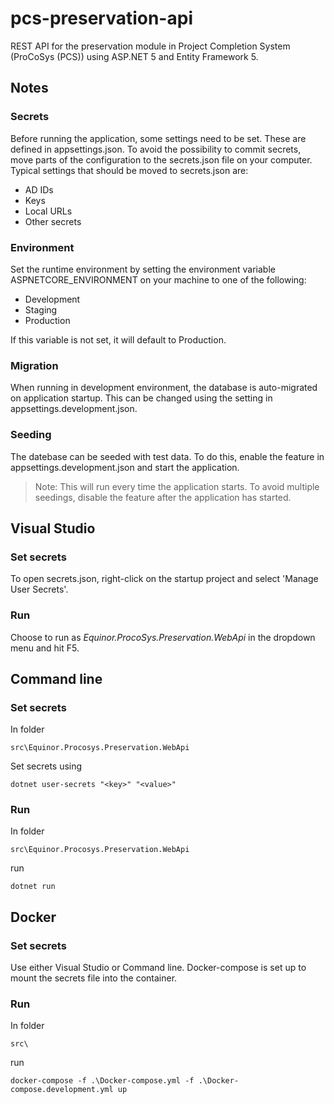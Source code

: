 # pcs-preservation-api
REST API for the preservation module in Project Completion System (ProCoSys (PCS)) using ASP.NET 5 and Entity Framework 5.

## Notes

### Secrets
Before running the application, some settings need to be set. These are defined in appsettings.json. To avoid the possibility to commit secrets, move parts of the configuration to the secrets.json file on your computer.
Typical settings that should be moved to secrets.json are:
* AD IDs
* Keys
* Local URLs
* Other secrets

### Environment
Set the runtime environment by setting the environment variable ASPNETCORE_ENVIRONMENT on your machine to one of the following:
* Development
* Staging
* Production

If this variable is not set, it will default to Production.

### Migration
When running in development environment, the database is auto-migrated on application startup. This can be changed using the setting in appsettings.development.json.

### Seeding
The datebase can be seeded with test data. To do this, enable the feature in appsettings.development.json and start the application.
>Note: This will run every time the application starts. To avoid multiple seedings, disable the feature after the application has started.

## Visual Studio
### Set secrets
 To open secrets.json, right-click on the startup project and select 'Manage User Secrets'.
### Run

Choose to run as *Equinor.ProcoSys.Preservation.WebApi* in the dropdown menu and hit F5.

## Command line
### Set secrets
In folder
```
src\Equinor.Procosys.Preservation.WebApi
```
Set secrets using
```console
dotnet user-secrets "<key>" "<value>"
```
### Run
In folder
```
src\Equinor.Procosys.Preservation.WebApi
```
run
```console
dotnet run
```

## Docker
### Set secrets
Use either Visual Studio or Command line. Docker-compose is set up to mount the secrets file into the container.
### Run
In folder
```
src\
```
run
```console
docker-compose -f .\Docker-compose.yml -f .\Docker-compose.development.yml up
```
